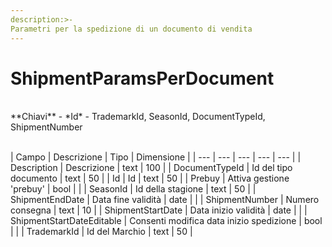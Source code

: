 ```yaml
---
description:>-
Parametri per la spedizione di un documento di vendita
---
```


# ShipmentParamsPerDocument

<br>
**Chiavi**
- *Id*
- TrademarkId, SeasonId, DocumentTypeId, ShipmentNumber
<br><br>

| Campo | Descrizione | Tipo | Dimensione | 
| --- | --- | --- | --- | --- |
| Description | Descrizione | text | 100 |
| DocumentTypeId | Id del tipo documento | text | 50 |
| Id | Id | text | 50 |
| Prebuy | Attiva gestione 'prebuy' | bool |  |
| SeasonId | Id della stagione | text | 50 |
| ShipmentEndDate | Data fine validità | date |  |
| ShipmentNumber | Numero consegna | text | 10 |
| ShipmentStartDate | Data inizio validità | date |  |
| ShipmentStartDateEditable | Consenti modifica data inizio spedizione | bool |  |
| TrademarkId | Id del Marchio | text | 50 |

